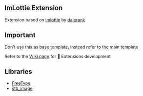 ## ImLottie Extension

Extension based on [imlottie](https://github.com/dalerank/imlottie) by [dalerank](https://github.com/dalerank)


## Important

Don't use this as base template, instead refer to the main template

Refer to the [Wiki page](https://github.com/basharast/ImMobile/wiki/DevExtensions) for 🔌 Extensions development

## Libraries

- [FreeType](https://github.com/freetype) 
- [stb_image](https://github.com/nothings/stb)

